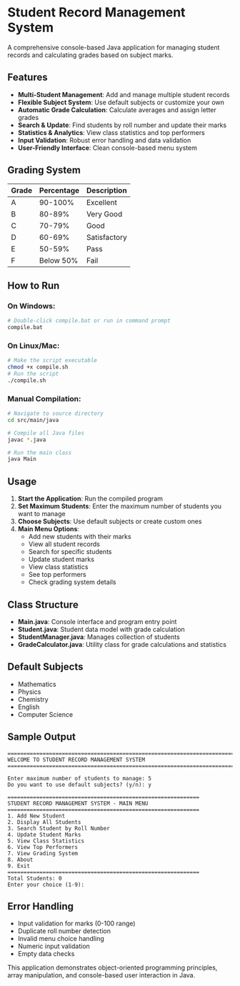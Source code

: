 # Student Record Management System

A comprehensive console-based Java application for managing student records and calculating grades based on subject marks.

## Features

- **Multi-Student Management**: Add and manage multiple student records
- **Flexible Subject System**: Use default subjects or customize your own
- **Automatic Grade Calculation**: Calculate averages and assign letter grades
- **Search & Update**: Find students by roll number and update their marks
- **Statistics & Analytics**: View class statistics and top performers
- **Input Validation**: Robust error handling and data validation
- **User-Friendly Interface**: Clean console-based menu system

## Grading System

| Grade | Percentage | Description |
|-------|------------|-------------|
| A     | 90-100%    | Excellent   |
| B     | 80-89%     | Very Good   |
| C     | 70-79%     | Good        |
| D     | 60-69%     | Satisfactory|
| E     | 50-59%     | Pass        |
| F     | Below 50%  | Fail        |

## How to Run

### On Windows:
```bash
# Double-click compile.bat or run in command prompt
compile.bat
```

### On Linux/Mac:
```bash
# Make the script executable
chmod +x compile.sh
# Run the script
./compile.sh
```

### Manual Compilation:
```bash
# Navigate to source directory
cd src/main/java

# Compile all Java files
javac *.java

# Run the main class
java Main
```

## Usage

1. **Start the Application**: Run the compiled program
2. **Set Maximum Students**: Enter the maximum number of students you want to manage
3. **Choose Subjects**: Use default subjects or create custom ones
4. **Main Menu Options**:
   - Add new students with their marks
   - View all student records
   - Search for specific students
   - Update student marks
   - View class statistics
   - See top performers
   - Check grading system details

## Class Structure

- **Main.java**: Console interface and program entry point
- **Student.java**: Student data model with grade calculation
- **StudentManager.java**: Manages collection of students
- **GradeCalculator.java**: Utility class for grade calculations and statistics

## Default Subjects

- Mathematics
- Physics  
- Chemistry
- English
- Computer Science

## Sample Output

```
================================================================================
WELCOME TO STUDENT RECORD MANAGEMENT SYSTEM
================================================================================

Enter maximum number of students to manage: 5
Do you want to use default subjects? (y/n): y

============================================================
STUDENT RECORD MANAGEMENT SYSTEM - MAIN MENU
============================================================
1. Add New Student
2. Display All Students  
3. Search Student by Roll Number
4. Update Student Marks
5. View Class Statistics
6. View Top Performers
7. View Grading System
8. About
9. Exit
============================================================
Total Students: 0
Enter your choice (1-9): 
```

## Error Handling

- Input validation for marks (0-100 range)
- Duplicate roll number detection
- Invalid menu choice handling
- Numeric input validation
- Empty data checks

This application demonstrates object-oriented programming principles, array manipulation, and console-based user interaction in Java.